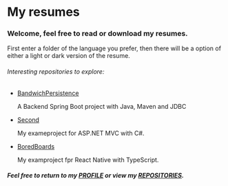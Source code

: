 # My resumes

### Welcome, feel free to read or download my resumes.

First enter a folder of the language you prefer, then there will be a option of either a light or dark version of the resume.

###### Interesting repositories to explore:

* [BandwichPersistence](https://github.com/Laustrup/BandwichPersistence)

  A Backend Spring Boot project with Java, Maven and JDBC
  
* [Second](https://github.com/Laustrup/Second)

  My exameproject for ASP.NET MVC with C#.
  
* [BoredBoards](https://github.com/Laustrup/ChatroomsApplication)

  My examproject fpr React Native with TypeScript.

##### Feel free to return to my [PROFILE](https://github.com/Laustrup) or view my [REPOSITORIES](https://github.com/Laustrup?tab=repositories).

